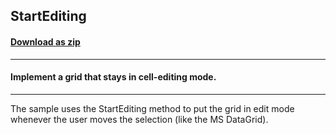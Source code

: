 ## StartEditing
#### [Download as zip](https://minhaskamal.github.io/DownGit/#/home?url=https://github.com/GrapeCity/ComponentOne-WinForms-Samples/tree/master/NetFramework\FlexGrid\VB\StartEditing)
____
#### Implement a grid that stays in cell-editing mode.
____
The sample uses the StartEditing method to put the grid in edit mode whenever the user moves the selection (like the MS DataGrid). 